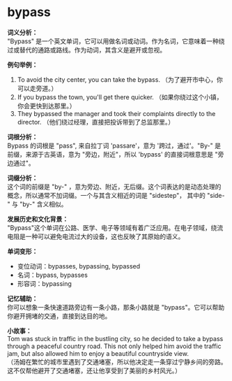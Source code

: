 # bypass

**词义分析：**  
"Bypass" 是一个英文单词，它可以用做名词或动词。作为名词，它意味着一种绕过或替代的通路或路线。作为动词，其含义是避开或忽视。

  

**例句举例：**

  

1.  To avoid the city center, you can take the bypass. （为了避开市中心，你可以走旁道。）
2.  If you bypass the town, you'll get there quicker. （如果你绕过这个小镇，你会更快到达那里。）
3.  They bypassed the manager and took their complaints directly to the director. （他们绕过经理，直接把投诉带到了总监那里。）

  

**词根分析：**  
Bypass 的词根是 "pass", 来自拉丁词 'passare'，意为 '跨过，通过'。"By-" 是前缀，来源于古英语，意为 "旁边，附近"，所以 'bypass' 的直接词根意思是 "旁边通过"。

  

**词缀分析：**  
这个词的前缀是 "by-" ，意为旁边、附近，无后缀。这个词表达的是动态处理的概念，所以通常不加词缀。一个与其含义相近的词是 "sidestep"， 其中的 "side-" 与 "by-" 含义相似。

  

**发展历史和文化背景：**  
"Bypass"这个单词在公路、医学、电子等领域有着广泛应用。在电子领域，绕流电阻是一种可以避免电流过大的设备，这也反映了其原始的语义。

  

**单词变形：**

  

*   变位动词：bypasses, bypassing, bypassed
*   名词：bypass, bypasses
*   形容词：bypassing

  

**记忆辅助：**  
你可以想象一条快速道路旁边有一条小路，那条小路就是 "bypass"。它可以帮助你避开拥堵的交通，直接到达目的地。

  

**小故事：**  
Tom was stuck in traffic in the bustling city, so he decided to take a bypass through a peaceful country road. This not only helped him avoid the traffic jam, but also allowed him to enjoy a beautiful countryside view.  
（汤姆在繁忙的城市里遇到了交通堵塞，所以他决定走一条穿过宁静乡间的旁路。这不仅帮他避开了交通堵塞，还让他享受到了美丽的乡村风光。）
